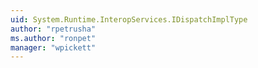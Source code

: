 ```yaml
---
uid: System.Runtime.InteropServices.IDispatchImplType
author: "rpetrusha"
ms.author: "ronpet"
manager: "wpickett"
---
```

